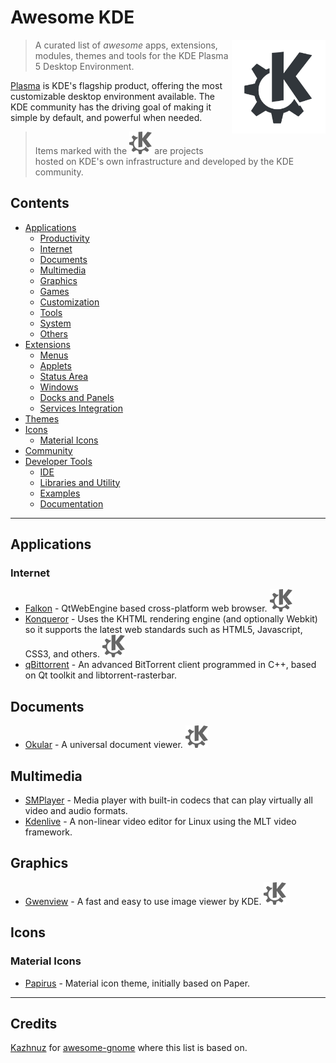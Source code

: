# Awesome KDE

[<img src="images/logo-kde-grey.svg" align="right" width="150">](http://www.kde.org)

> A curated list of _awesome_ apps, extensions, modules, themes and tools for the KDE Plasma 5 Desktop Environment.

[Plasma](https://www.kde.org/plasma-desktop.php) is KDE's flagship product, offering the most customizable desktop environment available. The KDE community has the driving goal of making it simple by default, and powerful when needed.

> Items marked with the ![KDE Project][KDE Project] are projects hosted on KDE's own infrastructure and developed by the KDE community.

## Contents  

- [Applications](#applications)
  - [Productivity](#productivity)
  - [Internet](#internet)
  - [Documents](#documents)
  - [Multimedia](#multimedia)
  - [Graphics](#graphics)
  - [Games](#games)
  - [Customization](#customization)
  - [Tools](#tools)
  - [System](#system)
  - [Others](#others)
- [Extensions](#extensions)
  - [Menus](#menus)
  - [Applets](#applets)
  - [Status Area](#status-area)
  - [Windows](#windows)
  - [Docks and Panels](#docks-and-panels)
  - [Services Integration](#services-integration)
- [Themes](#themes)
- [Icons](#icons)
  - [Material Icons](#material-icons)
- [Community](#community)
- [Developer Tools](#developer-tools)
  - [IDE](#ide)
  - [Libraries and Utility](#libraries-and-utility)
  - [Examples](#examples)
  - [Documentation](#documentations)

---

## Applications

### Internet

- [Falkon](https://community.kde.org/Incubator/Projects/Falkon) - QtWebEngine based cross-platform web browser. ![KDE Project][KDE Project]
- [Konqueror](https://konqueror.org/) - Uses the KHTML rendering engine (and optionally Webkit) so it supports the latest web standards such as HTML5, Javascript, CSS3, and others. ![KDE Project][KDE Project]
- [qBittorrent](https://www.qbittorrent.org/) - An advanced BitTorrent client programmed in C++, based on Qt toolkit and libtorrent-rasterbar.

## Documents
- [Okular](https://www.kde.org/applications/graphics/okular/) - A universal document viewer. ![KDE Project][KDE Project]

## Multimedia
- [SMPlayer](https://www.smplayer.info/) - Media player with built-in codecs that can play virtually all video and audio formats.
- [Kdenlive](https://www.kdenlive.org/) - A non-linear video editor for Linux using the MLT video framework.

## Graphics
- [Gwenview](https://www.kde.org/applications/graphics/gwenview/) - A fast and easy to use image viewer by KDE. ![KDE Project][KDE Project]

## Icons

### Material Icons

- [Papirus](https://github.com/PapirusDevelopmentTeam/papirus-icon-theme) - Material icon theme, initially based on Paper.

---

## Credits

[Kazhnuz](https://github.com/Kazhnuz) for [awesome-gnome](https://github.com/Kazhnuz/awesome-gnome) where this list is based on.

[KDE Project]: images/icon-kde-grey.svg "KDE Project"
